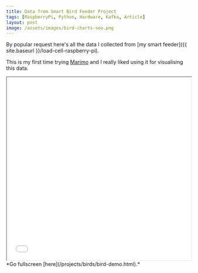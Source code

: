 ```yaml
---
title: Data from Smart Bird Feeder Project
tags: [RaspberryPi, Python, Hardware, Kafka, Article]
layout: post
image: /assets/images/bird-charts-seo.png
---
```


By popular request here's all the data I collected from [my smart feeder]({{ site.baseurl }}/load-cell-raspberry-pi).

This is my first time trying [Marimo](https://marimo.io/) and I really liked using it for visualising this data.

<div>
  <iframe src="/projects/birds/bird-demo.html" width="100%" height="500px"></iframe>
</div>
*Go fullscreen [here](/projects/birds/bird-demo.html).*